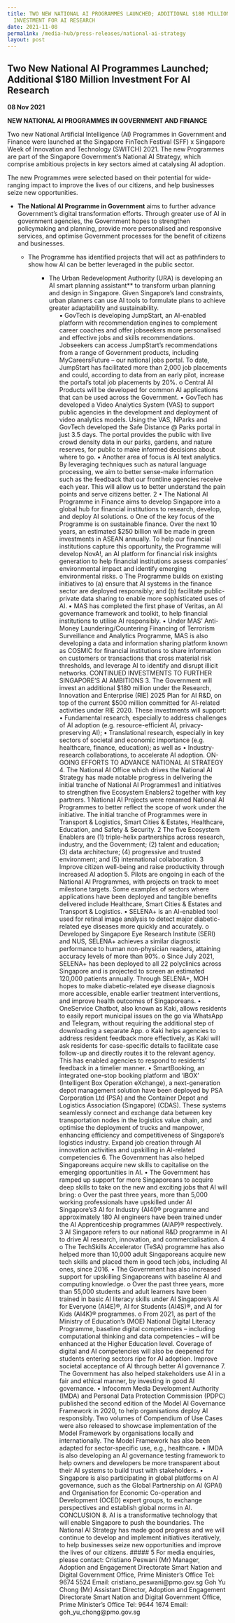 ```yaml
---
title: TWO NEW NATIONAL AI PROGRAMMES LAUNCHED; ADDITIONAL $180 MILLION
  INVESTMENT FOR AI RESEARCH
date: 2021-11-08
permalink: /media-hub/press-releases/national-ai-strategy
layout: post
---
```

## Two New National AI Programmes Launched; Additional $180 Million Investment For AI Research

**08 Nov 2021**

**NEW NATIONAL AI PROGRAMMES IN GOVERNMENT AND FINANCE**

Two new National Artificial Intelligence (AI) Programmes in Government and Finance were launched at the Singapore FinTech Festival (SFF) x Singapore Week of Innovation and Technology (SWITCH) 2021. The new Programmes are part of the Singapore Government’s National AI Strategy, which comprise ambitious projects in key sectors aimed at catalysing AI adoption.

The new Programmes were selected based on their potential for wide-ranging impact to improve the lives of our citizens, and help businesses seize new opportunities.
* **The National AI Programme in Government** aims to further advance Government’s digital transformation efforts. Through greater use of AI in government agencies, the Government hopes to strengthen policymaking and planning, provide more personalised and responsive services, and optimise Government processes for the benefit of citizens and businesses.<br>
<ul>
<ul style="list-style-type:circle;">
<li>The Programme has identified projects that will act as pathfinders to show how AI can be better leveraged in the public sector.
<ul>
<ul style="list-style-type:square;">
<li>The Urban Redevelopment Authority (URA) is developing an AI smart planning assistant** to transform urban planning and design in Singapore. Given Singapore’s land constraints, urban planners can use AI tools to formulate plans to achieve greater adaptability and sustainability.
<ul>
▪ GovTech is developing JumpStart, an AI-enabled platform with recommendation engines to complement career coaches and offer jobseekers more personalised and effective jobs and skills recommendations. Jobseekers can access JumpStart’s recommendations from a range of Government products, including MyCareersFuture – our national jobs portal. To date, JumpStart has facilitated more than 2,000 job placements and could, according to data from an early pilot, increase the portal’s total job placements by 20%.
o Central AI Products will be developed for common AI applications that can be used across the Government.
▪ GovTech has developed a Video Analytics System (VAS) to support public agencies in the development and deployment of video analytics models. Using the VAS, NParks and GovTech developed the Safe Distance @ Parks portal in just 3.5 days. The portal provides the public with live crowd density data in our parks, gardens, and nature reserves, for public to make informed decisions about where to go.
▪ Another area of focus is AI text analytics. By leveraging techniques such as natural language processing, we aim to better sense-make information such as the feedback that our frontline agencies receive each year. This will allow us to better understand the pain points and serve citizens better.
2
• The National AI Programme in Finance aims to develop Singapore into a global hub for financial institutions to research, develop, and deploy AI solutions.
o One of the key focus of the Programme is on sustainable finance. Over the next 10 years, an estimated $250 billion will be made in green investments in ASEAN annually. To help our financial institutions capture this opportunity, the Programme will develop NovA!, an AI platform for financial risk insights generation to help financial institutions assess companies’ environmental impact and identify emerging environmental risks.
o The Programme builds on existing initiatives to (a) ensure that AI systems in the finance sector are deployed responsibly; and (b) facilitate public-private data sharing to enable more sophisticated uses of AI.
▪ MAS has completed the first phase of Veritas, an AI governance framework and toolkit, to help financial institutions to utilise AI responsibly.
▪ Under MAS’ Anti-Money Laundering/Countering Financing of Terrorism Surveillance and Analytics Programme, MAS is also developing a data and information sharing platform known as COSMIC for financial institutions to share information on customers or transactions that cross material risk thresholds, and leverage AI to identify and disrupt illicit networks.
CONTINUED INVESTMENTS TO FURTHER SINGAPORE’S AI AMBITIONS
3. The Government will invest an additional $180 million under the Research, Innovation and Enterprise (RIE) 2025 Plan for AI R&D, on top of the current $500 million committed for AI-related activities under RIE 2020. These investments will support:
• Fundamental research, especially to address challenges of AI adoption (e.g. resource-efficient AI, privacy-preserving AI);
• Translational research, especially in key sectors of societal and economic importance (e.g. healthcare, finance, education); as well as
• Industry-research collaborations, to accelerate AI adoption.
ON-GOING EFFORTS TO ADVANCE NATIONAL AI STRATEGY
4. The National AI Office which drives the National AI Strategy has made notable progress in delivering the initial tranche of National AI Programmes1 and initiatives to strengthen five Ecosystem Enablers2 together with key partners.
1 National AI Projects were renamed National AI Programmes to better reflect the scope of work under the initiative. The initial tranche of Programmes were in Transport & Logistics, Smart Cities & Estates, Healthcare, Education, and Safety & Security.
2 The five Ecosystem Enablers are (1) triple-helix partnerships across research, industry, and the Government; (2) talent and education; (3) data architecture; (4) progressive and trusted environment; and (5) international collaboration.
3
Improve citizen well-being and raise productivity through increased AI adoption
5. Pilots are ongoing in each of the National AI Programmes, with projects on track to meet milestone targets. Some examples of sectors where applications have been deployed and tangible benefits delivered include Healthcare, Smart Cities & Estates and Transport & Logistics.
• SELENA+ is an AI-enabled tool used for retinal image analysis to detect major diabetic-related eye diseases more quickly and accurately.
o Developed by Singapore Eye Research Institute (SERI) and NUS, SELENA+ achieves a similar diagnostic performance to human non-physician readers, attaining accuracy levels of more than 90%.
o Since July 2021, SELENA+ has been deployed to all 22 polyclinics across Singapore and is projected to screen an estimated 120,000 patients annually. Through SELENA+, MOH hopes to make diabetic-related eye disease diagnosis more accessible, enable earlier treatment interventions, and improve health outcomes of Singaporeans.
• OneService Chatbot, also known as Kaki, allows residents to easily report municipal issues on the go via WhatsApp and Telegram, without requiring the additional step of downloading a separate App.
o Kaki helps agencies to address resident feedback more effectively, as Kaki will ask residents for case-specific details to facilitate case follow-up and directly routes it to the relevant agency. This has enabled agencies to respond to residents’ feedback in a timelier manner.
• SmartBooking, an integrated one-stop booking platform and ‘iBOX’ (Intelligent Box Operation eXchange), a next-generation depot management solution have been deployed by PSA Corporation Ltd (PSA) and the Container Depot and Logistics Association (Singapore) (CDAS). These systems seamlessly connect and exchange data between key transportation nodes in the logistics value chain, and optimise the deployment of trucks and manpower, enhancing efficiency and competitiveness of Singapore’s logistics industry.
Expand job creation through AI innovation activities and upskilling in AI-related competencies
6. The Government has also helped Singaporeans acquire new skills to capitalise on the emerging opportunities in AI.
• The Government has ramped up support for more Singaporeans to acquire deep skills to take on the new and exciting jobs that AI will bring:
o Over the past three years, more than 5,000 working professionals have upskilled under AI Singapore’s3 AI for Industry (AI4I)® programme and approximately 180 AI engineers have been trained under the AI Apprenticeship programmes (AIAP)® respectively.
3 AI Singapore refers to our national R&D programme in AI to drive AI research, innovation, and commercialisation.
4
o The TechSkills Accelerator (TeSA) programme has also helped more than 10,000 adult Singaporeans acquire new tech skills and placed them in good tech jobs, including AI ones, since 2016.
• The Government has also increased support for upskilling Singaporeans with baseline AI and computing knowledge.
o Over the past three years, more than 55,000 students and adult learners have been trained in basic AI literacy skills under AI Singapore’s AI for Everyone (AI4E)®, AI for Students (AI4S)®, and AI for Kids (AI4K)® programmes.
o From 2021, as part of the Ministry of Education’s (MOE) National Digital Literacy Programme, baseline digital competencies – including computational thinking and data competencies – will be enhanced at the Higher Education level. Coverage of digital and AI competencies will also be deepened for students entering sectors ripe for AI adoption.
Improve societal acceptance of AI through better AI governance
7. The Government has also helped stakeholders use AI in a fair and ethical manner, by investing in good AI governance.
• Infocomm Media Development Authority (IMDA) and Personal Data Protection Commission (PDPC) published the second edition of the Model AI Governance Framework in 2020, to help organisations deploy AI responsibly. Two volumes of Compendium of Use Cases were also released to showcase implementation of the Model Framework by organisations locally and internationally. The Model Framework has also been adapted for sector-specific use, e.g., healthcare.
• IMDA is also developing an AI governance testing framework to help owners and developers be more transparent about their AI systems to build trust with stakeholders.
• Singapore is also participating in global platforms on AI governance, such as the Global Partnership on AI (GPAI) and Organisation for Economic Co-operation and Development (OCED) expert groups, to exchange perspectives and establish global norms in AI.
CONCLUSION
8. AI is a transformative technology that will enable Singapore to push the boundaries. The National AI Strategy has made good progress and we will continue to develop and implement initiatives iteratively, to help businesses seize new opportunities and improve the lives of our citizens.
#####
5
For media enquiries, please contact:
Cristiano Peswani (Mr) Manager, Adoption and Engagement Directorate Smart Nation and Digital Government Office, Prime Minister’s Office Tel: 9674 5524 Email: cristiano_peswani@pmo.gov.sg
Goh Yu Chong (Mr) Assistant Director, Adoption and Engagement Directorate Smart Nation and Digital Government Office, Prime Minister’s Office Tel: 9644 1674 Email: goh_yu_chong@pmo.gov.sg